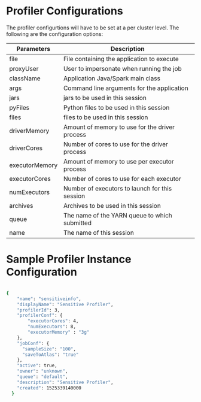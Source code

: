 # Profiler Configurations

The profiler configurtions will have to be set at a per cluster level. The following are the configuration options:

Parameters | Description
-----------|---------------
file | File containing the application to execute | path (required)
proxyUser | User to impersonate when running the job | string
className | Application Java/Spark main class | string
args | Command line arguments for the application | list of strings
jars | jars to be used in this session | List of string
pyFiles | Python files to be used in this session | List of string
files | files to be used in this session | List of string
driverMemory | Amount of memory to use for the driver process | string
driverCores | Number of cores to use for the driver process | int
executorMemory | Amount of memory to use per executor process | string
executorCores | Number of cores to use for each executor | int
numExecutors | Number of executors to launch for this session | int
archives | Archives to be used in this session | List of string
queue | The name of the YARN queue to which submitted | string
name | The name of this session | string



# Sample Profiler Instance Configuration

```sh

{
    "name": "sensitiveinfo",
    "displayName": "Sensitive Profiler",
    "profilerId": 3,
    "profilerConf": {
    	"executorCores": 4,
        "numExecutors": 8,
        "executorMemory" : "3g"
    },
    "jobConf": {
      "sampleSize": "100",
      "saveToAtlas": "true"
    },
    "active": true,
    "owner": "unknown",
    "queue": "default",
    "description": "Sensitive Profiler",
    "created": 1525339140000
  }

```


   
